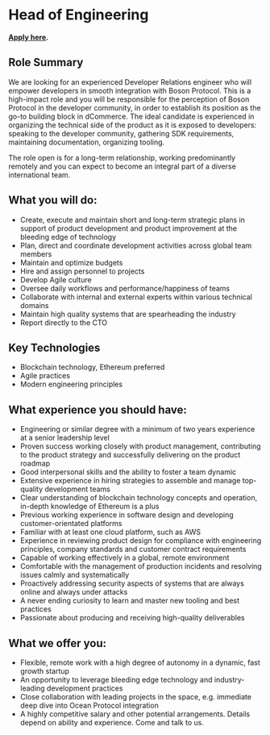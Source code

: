 # Head of Engineering
**[Apply here](https://boards.greenhouse.io/bosonprotocol/jobs/4504804003).**

## Role Summary 
We are looking for an experienced Developer Relations engineer who will empower developers in smooth integration with Boson Protocol. This is a high-impact role and you will be responsible for the perception of Boson Protocol in the developer community, in order to establish its position as the go-to building block in dCommerce. The ideal candidate is experienced in organizing the technical side of the product as it is exposed to developers: speaking to the developer community, gathering SDK requirements, maintaining documentation, organizing tooling.

The role open is for a long-term relationship, working predominantly remotely and you can expect to become an integral part of a diverse international team.

## What you will do:
* Create, execute and maintain short and long-term strategic plans in support of product development and product improvement at the bleeding edge of technology
* Plan, direct and coordinate development activities across global team members
* Maintain and optimize budgets
* Hire and assign personnel to projects
* Develop Agile culture
* Oversee daily workflows and performance/happiness of teams
* Collaborate with internal and external experts within various technical domains
* Maintain high quality systems that are spearheading the industry
* Report directly to the CTO

## Key Technologies 
* Blockchain technology, Ethereum preferred
* Agile practices
* Modern engineering principles

## What experience you should have:
* Engineering or similar degree with a minimum of two years experience at a senior leadership level
* Proven success working closely with product management, contributing to the product strategy and successfully delivering on the product roadmap
* Good interpersonal skills and the ability to foster a team dynamic
* Extensive experience in hiring strategies to assemble and manage top-quality development teams
* Clear understanding of blockchain technology concepts and operation, in-depth knowledge of Ethereum is a plus
* Previous working experience in software design and developing customer-orientated platforms
* Familiar with at least one cloud platform, such as AWS
* Experience in reviewing product design for compliance with engineering principles, company standards and customer contract requirements
* Capable of working effectively in a global, remote environment
* Comfortable with the management of production incidents and resolving issues calmly and systematically
* Proactively addressing security aspects of systems that are always online and always under attacks
* A never ending curiosity to learn and master new tooling and best practices
* Passionate about producing and receiving high-quality deliverables

## What we offer you:
* Flexible, remote work with a high degree of autonomy in a dynamic, fast growth startup
* An opportunity to leverage bleeding edge technology and industry-leading development practices
* Close collaboration with leading projects in the space, e.g. immediate deep dive into Ocean Protocol integration
* A highly competitive salary and other potential arrangements. Details depend on ability and experience. Come and talk to us.
